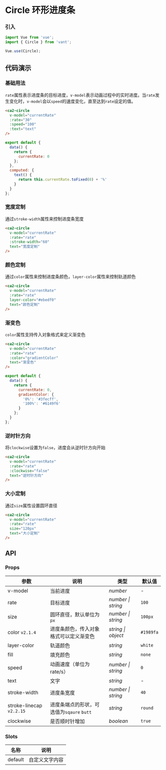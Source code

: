 # Circle 环形进度条

### 引入

```js
import Vue from 'vue';
import { Circle } from 'vant';

Vue.use(Circle);
```

## 代码演示

### 基础用法

`rate`属性表示进度条的目标进度，`v-model`表示动画过程中的实时进度。当`rate`发生变化时，`v-model`会以`speed`的速度变化，直至达到`rate`设定的值。

```html
<ca2-circle
  v-model="currentRate"
  :rate="30"
  :speed="100"
  :text="text"
/>
```

```js
export default {
  data() {
    return {
      currentRate: 0
    };
  },
  computed: {
    text() {
      return this.currentRate.toFixed(0) + '%'
    }
  }
};
```

### 宽度定制

通过`stroke-width`属性来控制进度条宽度

```html
<ca2-circle
  v-model="currentRate"
  :rate="rate"
  :stroke-width="60"
  text="宽度定制"
/>
```

### 颜色定制

通过`color`属性来控制进度条颜色，`layer-color`属性来控制轨道颜色

```html
<ca2-circle
  v-model="currentRate"
  :rate="rate"
  layer-color="#ebedf0"
  text="颜色定制"
/>
```

### 渐变色

`color`属性支持传入对象格式来定义渐变色

```html
<ca2-circle
  v-model="currentRate"
  :rate="rate"
  :color="gradientColor"
  text="渐变色"
/>
```

```js
export default {
  data() {
    return {
      currentRate: 0,
      gradientColor: {
        '0%': '#3fecff',
        '100%': '#6149f6'
      }
    };
  }
};
```

### 逆时针方向

将`clockwise`设置为`false`，进度会从逆时针方向开始

```html
<ca2-circle
  v-model="currentRate"
  :rate="rate"
  :clockwise="false"
  text="逆时针方向"
/>
```

### 大小定制

通过`size`属性设置圆环直径

```html
<ca2-circle
  v-model="currentRate"
  :rate="rate"
  size="120px"
  text="大小定制"
/>
```

## API

### Props

| 参数 | 说明 | 类型 | 默认值 |
|------|------|------|------|
| v-model | 当前进度 | *number* | - |
| rate | 目标进度 | *number \| string* | `100` |
| size | 圆环直径，默认单位为 `px` | *number \| string* | `100px` |
| color `v2.1.4` | 进度条颜色，传入对象格式可以定义渐变色 | *string \| object* | `#1989fa` |
| layer-color | 轨道颜色 | *string* | `white` |
| fill | 填充颜色 | *string* | `none` |
| speed | 动画速度（单位为 rate/s）| *number \| string* | `0` |
| text | 文字 | *string* | - |
| stroke-width | 进度条宽度 | *number \| string* | `40` |
| stroke-linecap `v2.2.15` | 进度条端点的形状，可选值为`sqaure` `butt` | *string* | `round` |
| clockwise | 是否顺时针增加 | *boolean* | `true` |

### Slots

| 名称 | 说明 |
|------|------|
| default | 自定义文字内容 |
